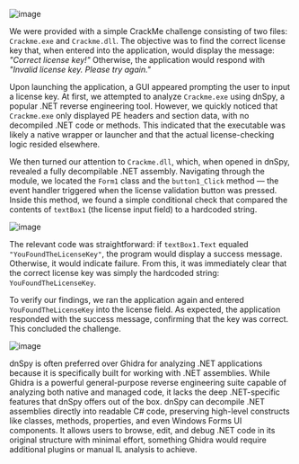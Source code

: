 ![image](https://github.com/user-attachments/assets/9c0698f4-5395-4519-bd6d-4315936cd730)

We were provided with a simple CrackMe challenge consisting of two files: `Crackme.exe` and `Crackme.dll`. The objective was to find the correct license key that, when entered into the application, would display the message: *"Correct license key!"* Otherwise, the application would respond with *"Invalid license key. Please try again."*

Upon launching the application, a GUI appeared prompting the user to input a license key. At first, we attempted to analyze `Crackme.exe` using dnSpy, a popular .NET reverse engineering tool. However, we quickly noticed that `Crackme.exe` only displayed PE headers and section data, with no decompiled .NET code or methods. This indicated that the executable was likely a native wrapper or launcher and that the actual license-checking logic resided elsewhere.

We then turned our attention to `Crackme.dll`, which, when opened in dnSpy, revealed a fully decompilable .NET assembly. Navigating through the module, we located the `Form1` class and the `button1_Click` method — the event handler triggered when the license validation button was pressed. Inside this method, we found a simple conditional check that compared the contents of `textBox1` (the license input field) to a hardcoded string.


![image](https://github.com/user-attachments/assets/dbdd5e39-b5d2-41f2-b7eb-26ed1a1c3358)


The relevant code was straightforward: if `textBox1.Text` equaled `"YouFoundTheLicenseKey"`, the program would display a success message. Otherwise, it would indicate failure. From this, it was immediately clear that the correct license key was simply the hardcoded string: `YouFoundTheLicenseKey`.

To verify our findings, we ran the application again and entered `YouFoundTheLicenseKey` into the license field. As expected, the application responded with the success message, confirming that the key was correct. This concluded the challenge.

![image](https://github.com/user-attachments/assets/7ce7eec9-ece0-4de2-892d-849e98d213a1)

dnSpy is often preferred over Ghidra for analyzing .NET applications because it is specifically built for working with .NET assemblies. While Ghidra is a powerful general-purpose reverse engineering suite capable of analyzing both native and managed code, it lacks the deep .NET-specific features that dnSpy offers out of the box. dnSpy can decompile .NET assemblies directly into readable C# code, preserving high-level constructs like classes, methods, properties, and even Windows Forms UI components. It allows users to browse, edit, and debug .NET code in its original structure with minimal effort, something Ghidra would require additional plugins or manual IL analysis to achieve.
